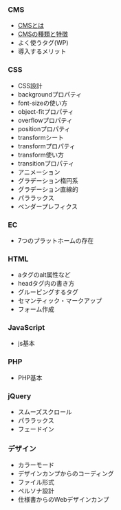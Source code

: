 ### CMS
- [CMSとは](https://github.com/B0elena/TIL/blob/main/CMS/CMS%E3%81%A8%E3%81%AF.md)
- [CMSの種類と特徴](https://github.com/B0elena/TIL/blob/main/CMS/CMS%E3%81%AE%E7%A8%AE%E9%A1%9E%E3%81%A8%E7%89%B9%E5%BE%B4.md)
- よく使うタグ(WP)
- 導入するメリット

### CSS
- CSS設計
- backgroundプロパティ
- font-sizeの使い方
- object-fitプロパティ
- overflowプロパティ
- positionプロパティ
- transformシート
- transformプロパティ
- transform使い方
- transitionプロパティ
- アニメーション
- グラデーション楕円系
- グラデーション直線的
- パララックス
- ベンダープレフィクス

### EC
- 7つのプラットホームの存在

### HTML
- aタグのalt属性など
- headタグ内の書き方
- グルーピングするタグ
- セマンティック・マークアップ
- フォーム作成

### JavaScript
- js基本

### PHP
- PHP基本

### jQuery
- スムーズスクロール
- パララックス
- フェードイン

### デザイン
- カラーモード
- デザインカンプからのコーディング
- ファイル形式
- ペルソナ設計
- 仕様書からのWebデザインカンプ
